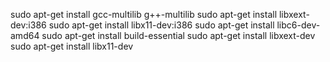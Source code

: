 sudo apt-get install gcc-multilib g++-multilib
sudo apt-get install libxext-dev:i386
sudo apt-get install libx11-dev:i386
sudo apt-get install libc6-dev-amd64
sudo apt-get install build-essential
sudo apt-get install libxext-dev
sudo apt-get install libx11-dev

